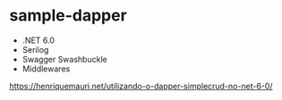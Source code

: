 # sample-dapper

- .NET 6.0
- Serilog
- Swagger Swashbuckle
- Middlewares

https://henriquemauri.net/utilizando-o-dapper-simplecrud-no-net-6-0/
